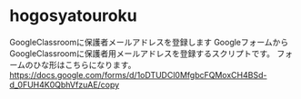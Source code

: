 # hogosyatouroku
GoogleClassroomに保護者メールアドレスを登録します
GoogleフォームからGoogleClassroomに保護者用メールアドレスを登録するスクリプトです。
フォームのひな形はこちらになります。
https://docs.google.com/forms/d/1oDTUDCl0MfgbcFQMoxCH4BSd-d_0FUH4K0QbhVfzuAE/copy
